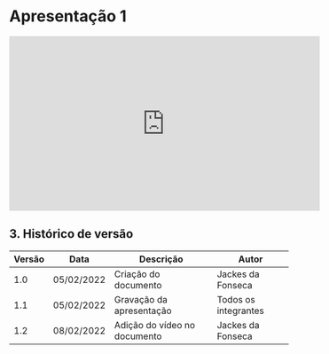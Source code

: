 # Apresentação 1

<center>

<iframe width="560" height="315" src="https://www.youtube.com/embed/ZACKv3VdGkg" title="YouTube video player" frameborder="0" allow="accelerometer; autoplay; clipboard-write; encrypted-media; gyroscope; picture-in-picture" allowfullscreen></iframe>

</center>

## 3. Histórico de versão

| Versão | Data       | Descrição                       | Autor                |
| ------ | ---------- | ------------------------------- | -------------------- |
| 1.0    | 05/02/2022 | Criação do documento            | Jackes da Fonseca    |
| 1.1    | 05/02/2022 | Gravação da apresentação        | Todos os integrantes |
| 1.2    | 08/02/2022 | Adição do vídeo no documento    | Jackes da Fonseca    |
